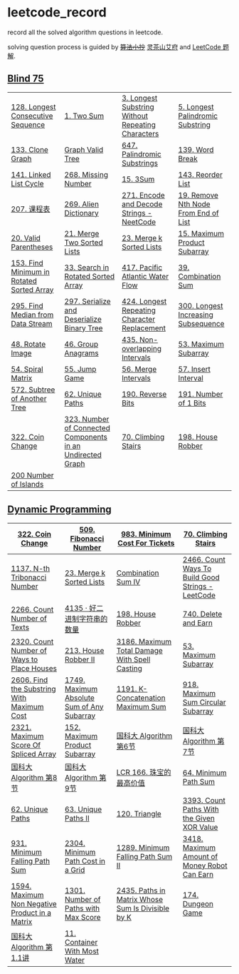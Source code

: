 # leetcode_record

record all the solved algorithm questions in leetcode.

solving question process is guided by ~~[算法小抄](https://labuladong.online/algo/home)~~ [灵茶山艾府](https://leetcode.cn/circle/discuss/RvFUtj/) and [LeetCode 题解](https://github.com/itcharge/LeetCode-Py/blob/main/Contents/00.Introduction/05.Categories-List.md).

## [Blind 75](https://leetcode.com/problem-list/oizxjoit/)

|                                                              |                                                              |                                                              |                                                              |
| ------------------------------------------------------------ | ------------------------------------------------------------ | ------------------------------------------------------------ | ------------------------------------------------------------ |
| [128. Longest Consecutive Sequence](https://leetcode.com/problems/longest-consecutive-sequence/description/?envType=problem-list-v2&envId=oizxjoit) | [1. Two Sum](https://leetcode.com/problems/two-sum/description/?envType=problem-list-v2&envId=oizxjoit) | [3. Longest Substring Without Repeating Characters](https://leetcode.com/problems/longest-substring-without-repeating-characters/) | [5. Longest Palindromic Substring](https://leetcode.com/problems/longest-palindromic-substring/description/?envType=problem-list-v2&envId=oizxjoit) |
| [133. Clone Graph](https://leetcode.com/problems/clone-graph/description/?envType=problem-list-v2&envId=oizxjoit) | [Graph Valid Tree](https://neetcode.io/problems/valid-tree)  | [647. Palindromic Substrings](https://leetcode.com/problems/palindromic-substrings/description/?envType=problem-list-v2&envId=oizxjoit) | [139. Word Break](https://leetcode.com/problems/word-break/description/?envType=problem-list-v2&envId=oizxjoit) |
| [141. Linked List Cycle](https://leetcode.com/problems/linked-list-cycle/description/?envType=problem-list-v2&envId=oizxjoit) | [268. Missing Number](https://leetcode.com/problems/missing-number/description/?envType=problem-list-v2&envId=oizxjoit) | [15. 3Sum](https://leetcode.com/problems/3sum/description/?envType=problem-list-v2&envId=oizxjoit) | [143. Reorder List](https://leetcode.com/problems/reorder-list/description/?envType=problem-list-v2&envId=oizxjoit) |
| [207. 课程表](https://leetcode.cn/problems/course-schedule/description/) | [269. Alien Dictionary](https://neetcode.io/problems/foreign-dictionary) | [271. Encode and Decode Strings - NeetCode](https://neetcode.io/problems/string-encode-and-decode) | [19. Remove Nth Node From End of List](https://leetcode.com/problems/remove-nth-node-from-end-of-list/description/?envType=problem-list-v2&envId=oizxjoit) |
| [20. Valid Parentheses](https://leetcode.com/problems/valid-parentheses/description/?envType=problem-list-v2&envId=oizxjoit) | [21. Merge Two Sorted Lists](https://leetcode.com/problems/merge-two-sorted-lists/?envType=problem-list-v2&envId=oizxjoit) | [23. Merge k Sorted Lists](https://leetcode.com/problems/merge-k-sorted-lists/description/?envType=problem-list-v2&envId=oizxjoit) | [15. Maximum Product Subarray](https://leetcode.com/problems/maximum-product-subarray/description/?envType=problem-list-v2&envId=oizxjoit) |
| [153. Find Minimum in Rotated Sorted Array](https://leetcode.com/problems/find-minimum-in-rotated-sorted-array/description/?envType=problem-list-v2&envId=oizxjoit) | [33. Search in Rotated Sorted Array](https://leetcode.com/problems/search-in-rotated-sorted-array/description/?envType=problem-list-v2&envId=oizxjoit) | [417. Pacific Atlantic Water Flow](https://leetcode.com/problems/pacific-atlantic-water-flow/description/?envType=problem-list-v2&envId=oizxjoit) | [39. Combination Sum](https://leetcode.com/problems/combination-sum/description/?envType=problem-list-v2&envId=oizxjoit) |
| [295. Find Median from Data Stream](https://leetcode.com/problems/find-median-from-data-stream/description/?envType=problem-list-v2&envId=oizxjoit) | [297. Serialize and Deserialize Binary Tree](https://leetcode.com/problems/serialize-and-deserialize-binary-tree/description/?envType=problem-list-v2&envId=oizxjoit) | [424. Longest Repeating Character Replacement](https://leetcode.com/problems/longest-repeating-character-replacement/description/?envType=problem-list-v2&envId=oizxjoit) | [300. Longest Increasing Subsequence](https://leetcode.com/problems/longest-increasing-subsequence/description/?envType=problem-list-v2&envId=oizxjoit) |
| [48. Rotate Image](https://leetcode.com/problems/rotate-image/description/?envType=problem-list-v2&envId=oizxjoit) | [46. Group Anagrams](https://leetcode.com/problems/group-anagrams/description/?envType=problem-list-v2&envId=oizxjoit) | [435. Non-overlapping Intervals](https://leetcode.com/problems/non-overlapping-intervals/?envType=problem-list-v2&envId=oizxjoit) | [53. Maximum Subarray](https://leetcode.com/problems/maximum-subarray/submissions/1485469885/) |
| [54. Spiral Matrix](https://leetcode.com/problems/spiral-matrix/description/?envType=problem-list-v2&envId=oizxjoit) | [55. Jump Game](https://leetcode.com/problems/jump-game/description/?envType=problem-list-v2&envId=oizxjoit) | [56. Merge Intervals](https://leetcode.com/problems/merge-intervals/description/) | [57. Insert Interval](https://leetcode.com/problems/insert-interval/?envType=problem-list-v2&envId=oizxjoit) |
| [572. Subtree of Another Tree](https://leetcode.com/problems/subtree-of-another-tree/description/?envType=problem-list-v2&envId=oizxjoit) | [62. Unique Paths](https://leetcode.com/problems/unique-paths/description/?envType=problem-list-v2&envId=oizxjoit) | [190. Reverse Bits](https://leetcode.com/problems/reverse-bits/description/?envType=problem-list-v2&envId=oizxjoit) | [191. Number of 1 Bits](https://leetcode.com/problems/number-of-1-bits/description/?envType=problem-list-v2&envId=oizxjoit) |
| [322. Coin Change](https://leetcode.com/problems/coin-change/description/?envType=problem-list-v2&envId=oizxjoit) | [323. Number of Connected Components in an Undirected Graph](https://neetcode.io/problems/count-connected-components) | [70. Climbing Stairs](https://leetcode.com/problems/climbing-stairs/description/?envType=problem-list-v2&envId=oizxjoit) | [198. House Robber](https://leetcode.com/problems/house-robber/description/?envType=problem-list-v2&envId=oizxjoit) |
| [200 Number of Islands](https://leetcode.com/problems/number-of-islands/description/?envType=problem-list-v2&envId=oizxjoit) |                                                              |                                                              |                                                              |



## [Dynamic Programming](https://leetcode.cn/circle/discuss/tXLS3i/)

| [322. Coin Change](https://leetcode.com/problems/coin-change/) | [509. Fibonacci Number](https://leetcode.com/problems/fibonacci-number) | [983. Minimum Cost For Tickets](https://leetcode.com/problems/minimum-cost-for-tickets/) | [70. Climbing Stairs](https://leetcode.com/problems/climbing-stairs/) |
| ------------------------------------------------------------ | ------------------------------------------------------------ | ------------------------------------------------------------ | ------------------------------------------------------------ |
| [1137. N-th Tribonacci Number](https://leetcode.com/problems/n-th-tribonacci-number) | [23. Merge k Sorted Lists](https://leetcode.com/problems/merge-k-sorted-lists) | [Combination Sum IV](https://leetcode.com/problems/combination-sum-iv/) | [2466. Count Ways To Build Good Strings - LeetCode](https://leetcode.com/problems/count-ways-to-build-good-strings/description/) |
| [2266. Count Number of Texts](https://leetcode.com/problems/count-number-of-texts/description/) | [4135 · 好二进制字符串的数量](https://test-hz.lintcode.com/problem/4135/?showListFe=true&page=1&pageSize=50&problemTypeId=1) | [198. House Robber](https://leetcode.com/problems/house-robber/solutions/) | [740. Delete and Earn](https://leetcode.com/problems/delete-and-earn/submissions/1476623681/) |
| [2320. Count Number of Ways to Place Houses](https://leetcode.com/problems/count-number-of-ways-to-place-houses/) | [213. House Robber II](https://leetcode.com/problems/house-robber-ii/) | [3186. Maximum Total Damage With Spell Casting](https://leetcode.com/problems/maximum-total-damage-with-spell-casting/) | [53. Maximum Subarray](https://leetcode.com/problems/maximum-subarray/submissions/1485469885/) |
| [2606. Find the Substring With Maximum Cost](https://leetcode.com/problems/find-the-substring-with-maximum-cost/description/) | [1749. Maximum Absolute Sum of Any Subarray](https://leetcode.com/problems/maximum-absolute-sum-of-any-subarray/description/) | [1191. K-Concatenation Maximum Sum](https://leetcode.com/problems/k-concatenation-maximum-sum/description/) | [918. Maximum Sum Circular Subarray](https://leetcode.com/problems/maximum-sum-circular-subarray/description/) |
| [2321. Maximum Score Of Spliced Array](https://leetcode.com/problems/maximum-score-of-spliced-array/description/) | [152. Maximum Product Subarray](https://leetcode.com/problems/maximum-product-subarray/description/) | [国科大 Algorithm 第6节](https://www.bilibili.com/video/BV1ST4y1Y7sM/?p=10&share_source=copy_web&vd_source=ab7451f5b47a47ebe1d2419b7091329a) | [国科大 Algorithm 第7节](https://www.bilibili.com/video/BV1ST4y1Y7sM/?p=10&share_source=copy_web&vd_source=ab7451f5b47a47ebe1d2419b7091329a) |
| [国科大 Algorithm 第8节](https://www.bilibili.com/video/BV1ST4y1Y7sM/?p=10&share_source=copy_web&vd_source=ab7451f5b47a47ebe1d2419b7091329a) | [国科大 Algorithm 第9节](https://www.bilibili.com/video/BV1ST4y1Y7sM/?spm_id_from=333.788.videopod.episodes&vd_source=1640d54f20dc80494ff13d569646806a&p=13) | [LCR 166. 珠宝的最高价值](https://leetcode.cn/problems/li-wu-de-zui-da-jie-zhi-lcof/description/) | [64. Minimum Path Sum](https://leetcode.com/problems/minimum-path-sum/) |
| [62. Unique Paths](https://leetcode.com/problems/unique-paths/) | [63. Unique Paths II](https://leetcode.com/problems/unique-paths-ii/) | [120. Triangle](https://leetcode.com/problems/triangle/description/) | [3393. Count Paths With the Given XOR Value](https://leetcode.com/problems/count-paths-with-the-given-xor-value/description/) |
| [931. Minimum Falling Path Sum](https://leetcode.com/problems/minimum-falling-path-sum/description/) | [2304. Minimum Path Cost in a Grid](https://leetcode.com/problems/minimum-path-cost-in-a-grid/description/) | [1289. Minimum Falling Path Sum II](https://leetcode.com/problems/minimum-falling-path-sum-ii/description/) | [3418. Maximum Amount of Money Robot Can Earn](https://leetcode.com/problems/maximum-amount-of-money-robot-can-earn/description/) |
| [1594. Maximum Non Negative Product in a Matrix](https://leetcode.com/problems/maximum-non-negative-product-in-a-matrix/description/) | [1301. Number of Paths with Max Score](https://leetcode.com/problems/number-of-paths-with-max-score/description/) | [2435. Paths in Matrix Whose Sum Is Divisible by K](https://leetcode.com/problems/paths-in-matrix-whose-sum-is-divisible-by-k/description/) | [174. Dungeon Game](https://leetcode.com/problems/dungeon-game/description/) |
| [国科大 Algorithm 第1.1讲](https://www.bilibili.com/video/BV1ST4y1Y7sM?spm_id_from=333.788.videopod.episodes&vd_source=1640d54f20dc80494ff13d569646806a&p=4) | [11. Container With Most Water](https://leetcode.com/problems/container-with-most-water/description/?envType=problem-list-v2&envId=oizxjoit) |                                                              |                                                              |


